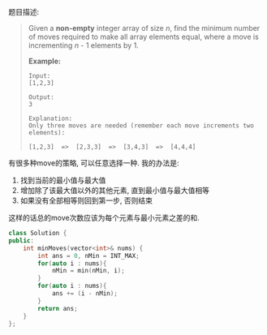 题目描述:

> Given a **non-empty** integer array of size *n*, find the minimum number of moves required to make all array elements equal, where a move is incrementing *n* - 1 elements by 1.
>
> **Example:**
>
> ```
> Input:
> [1,2,3]
>
> Output:
> 3
>
> Explanation:
> Only three moves are needed (remember each move increments two elements):
>
> [1,2,3]  =>  [2,3,3]  =>  [3,4,3]  =>  [4,4,4]
> ```

有很多种move的策略, 可以任意选择一种. 我的办法是:

1. 找到当前的最小值与最大值
2. 增加除了该最大值以外的其他元素, 直到最小值与最大值相等
3. 如果没有全部相等则回到第一步, 否则结束

这样的话总的move次数应该为每个元素与最小元素之差的和. 

```c++
class Solution {
public:
    int minMoves(vector<int>& nums) {
        int ans = 0, nMin = INT_MAX;
        for(auto i : nums){
            nMin = min(nMin, i);
        }
        for(auto i : nums){
            ans += (i - nMin);
        }
        return ans;
    }
};
```

